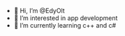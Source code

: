 - 👋 Hi, I’m @EdyOlt
- 👀 I’m interested in app development
- 🌱 I’m currently learning c++ and c#


<!---
EdyOlt/EdyOlt is a ✨ special ✨ repository because its `README.md` (this file) appears on your GitHub profile.
You can click the Preview link to take a look at your changes.
--->
